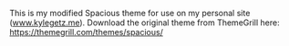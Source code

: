 This is my modified Spacious theme for use on my personal site (www.kylegetz.me). Download the original theme from ThemeGrill here: https://themegrill.com/themes/spacious/
